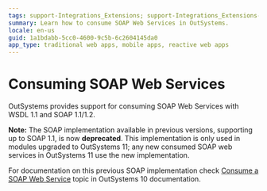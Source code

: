 ```yaml
---
tags: support-Integrations_Extensions; support-Integrations_Extensions-overview
summary: Learn how to consume SOAP Web Services in OutSystems.
locale: en-us
guid: 1a1bdabb-5cc0-4600-9c5b-6c2604145da0
app_type: traditional web apps, mobile apps, reactive web apps
---
```


# Consuming SOAP Web Services

OutSystems provides support for consuming SOAP Web Services with WSDL 1.1 and SOAP 1.1/1.2.

<div class="info" markdown="1">

**Note:** The SOAP implementation available in previous versions, supporting up to SOAP 1.1, is now **deprecated**. This implementation is only used in modules upgraded to OutSystems 11; any new consumed SOAP web services in OutSystems 11 use the new implementation.

For documentation on this previous SOAP implementation check [Consume a SOAP Web Service](<https://success.outsystems.com/Documentation/10/Extensibility_and_Integration/SOAP/Consume_a_SOAP_Web_Service>) topic in OutSystems 10 documentation.

</div>
